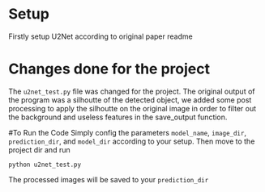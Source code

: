 # Setup
Firstly setup U2Net according to original paper readme

# Changes done for the project
The `u2net_test.py` file was changed for the project. The original output of the program was a silhoutte of the detected object,
we added some post processing to apply the silhoutte on the original image in order to filter out the background and useless features in the save_output function.

#To Run the Code
Simply config the parameters `model_name`, `image_dir`, `prediction_dir`, and `model_dir` according to your setup.
Then move to the project dir and run
```
python u2net_test.py
```
The processed images will be saved to your `prediction_dir`

